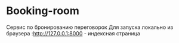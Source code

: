 # Booking-room
Сервис по бронированию переговорок
Для запуска локально из браузера :http://127.0.0.1:8000 - индексная страница 
                       
                
                       
